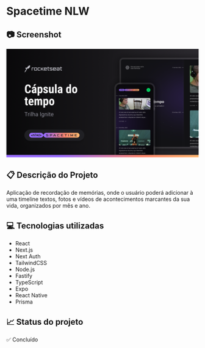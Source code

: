 # Spacetime NLW

## 📷 Screenshot
[![Screenshot](https://github.com/eri-prado/spacetime-ignite-nlw/blob/master/assets/Thumbnail.png?raw=true)](https://github.com/eri-prado/spacetime-ignite-nlw/blob/master/assets/Thumbnail.png?raw=true)

## 📋 Descrição do Projeto
Aplicação de recordação de memórias, onde o usuário poderá adicionar à uma timeline textos, fotos e vídeos de acontecimentos marcantes da sua vida, organizados por mês e ano.

## 💻 Tecnologias utilizadas
- React
- Next.js
- Next Auth
- TailwindCSS
- Node.js
- Fastify
- TypeScript
- Expo
- React Native
- Prisma

## 📈 Status do projeto
✅ Concluído
<!-- 🛠 Em construção -->
